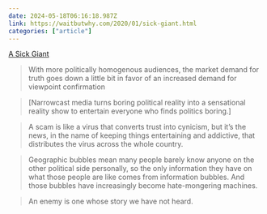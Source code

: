 ```yaml
---
date: 2024-05-18T06:16:18.987Z
link: https://waitbutwhy.com/2020/01/sick-giant.html
categories: ["article"]
---
```

[A Sick Giant](https://waitbutwhy.com/2020/01/sick-giant.html)

> With more politically homogenous audiences, the market demand for truth goes down a little bit in favor of an increased demand for viewpoint confirmation

> [Narrowcast media turns boring political reality into a sensational reality show to entertain everyone who finds politics boring.]

> A scam is like a virus that converts trust into cynicism, but it’s the news, in the name of keeping things entertaining and addictive, that distributes the virus across the whole country.

> Geographic bubbles mean many people barely know anyone on the other political side personally, so the only information they have on what those people are like comes from information bubbles. And those bubbles have increasingly become hate-mongering machines.

> An enemy is one whose story we have not heard.
